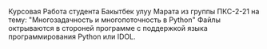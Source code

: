 Курсовая Работа студента Бакытбек улуу Марата из группы ПКС-2-21 на тему: "Многозадачность и многопоточность в Python"
Файлы октрываются в стороней программе с поддержкой языка программирования Python или IDOL.
